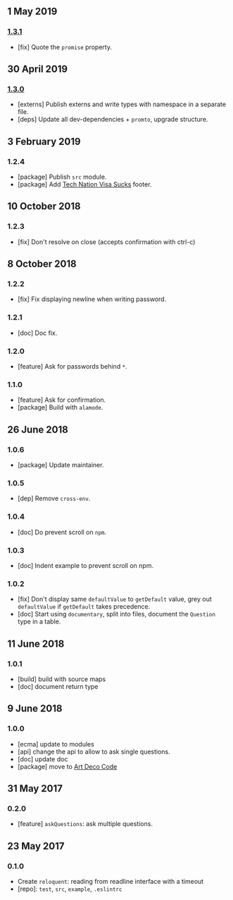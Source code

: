 ## 1 May 2019

### [1.3.1](https://github.com/artdecocode/reloquent/compare/v1.3.0...v1.3.1)

- [fix] Quote the `promise` property.

## 30 April 2019

### [1.3.0](https://github.com/artdecocode/reloquent/compare/v1.2.4...v1.3.0)

- [externs] Publish externs and write types with namespace in a separate file.
- [deps] Update all dev-dependencies + `promto`, upgrade structure.

## 3 February 2019

### 1.2.4

- [package] Publish `src` module.
- [package] Add [Tech Nation Visa Sucks](https://www.technation.sucks) footer.

## 10 October 2018

### 1.2.3

- [fix] Don't resolve on close (accepts confirmation with ctrl-c)

## 8 October 2018

### 1.2.2

- [fix] Fix displaying newline when writing password.

### 1.2.1

- [doc] Doc fix.

### 1.2.0

- [feature] Ask for passwords behind `*`.

### 1.1.0

- [feature] Ask for confirmation.
- [package] Build with `alamode`.

## 26 June 2018

### 1.0.6

- [package] Update maintainer.

### 1.0.5

- [dep] Remove `cross-env`.

### 1.0.4

- [doc] Do prevent scroll on `npm`.

### 1.0.3

- [doc] Indent example to prevent scroll on npm.

### 1.0.2

- [fix] Don't display same `defaultValue` to `getDefault` value, grey out `defaultValue` if `getDefault` takes precedence.
- [doc] Start using `documentary`, split into files, document the `Question` type in a table.

## 11 June 2018

### 1.0.1

- [build] build with source maps
- [doc] document return type

## 9 June 2018

### 1.0.0

- [ecma] update to modules
- [api] change the api to allow to ask single questions.
- [doc] update doc
- [package] move to [Art Deco Code](https://artdeco.bz)

## 31 May 2017

### 0.2.0

- [feature] `askQuestions`: ask multiple questions.

## 23 May 2017

### 0.1.0

- Create `reloquent`: reading from readline interface with a timeout
- [repo]: `test`, `src`, `example`, `.eslintrc`
